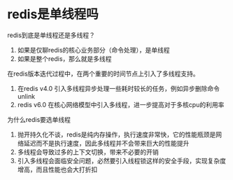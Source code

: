 # redis是单线程吗


redis到底是单线程还是多线程？

1. 如果是仅聊redis的核心业务部分（命令处理），是单线程
2. 如果是整个redis，那么就是多线程

在redis版本迭代过程中，在两个重要的时间节点上引入了多线程支持。
1. 在redis v4.0 引入多线程异步处理一些耗时较长的任务，例如异步删除命令unlink
2. redis v6.0 在核心网络模型中引入多线程，进一步提高对于多核cpu的利用率



为什么redis要选单线程

1. 抛开持久化不谈，redis是纯内存操作，执行速度非常快，它的性能瓶颈是网络延迟而不是执行速度，因此多线程并不会带来巨大的性能提升
2. 多线程会导致过多的上下文切换，带来不必要的开销
3. 引入多线程会面临安全问题，必然要引入线程锁这样的安全手段，实现复杂度增高，而且性能也会大打折扣


